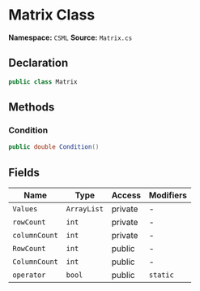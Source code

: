 # Matrix Class

**Namespace:** `CSML`
**Source:** `Matrix.cs`

## Declaration

```csharp
public class Matrix
```

## Methods

### Condition

```csharp
public double Condition()
```

## Fields

| Name | Type | Access | Modifiers |
|------|------|--------|-----------|
| `Values` | `ArrayList` | private | - |
| `rowCount` | `int` | private | - |
| `columnCount` | `int` | private | - |
| `RowCount` | `int` | public | - |
| `ColumnCount` | `int` | public | - |
| `operator` | `bool` | public | `static` |

